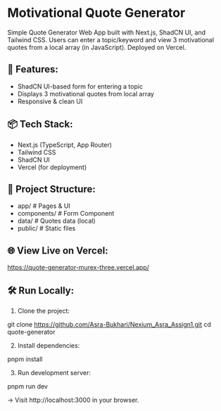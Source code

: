 # Motivational Quote Generator

Simple Quote Generator Web App built with Next.js, ShadCN UI, and Tailwind CSS.
Users can enter a topic/keyword and view 3 motivational quotes from a local array (in JavaScript). Deployed on Vercel.


## 🚀 Features:
- ShadCN UI-based form for entering a topic
- Displays 3 motivational quotes from local array
- Responsive & clean UI

## 📦 Tech Stack:
- Next.js (TypeScript, App Router)
- Tailwind CSS
- ShadCN UI
- Vercel (for deployment)

## 📂 Project Structure:

- app/ # Pages & UI
- components/ # Form Component
- data/ # Quotes data (local)
- public/ # Static files 


## 🌐 View Live on Vercel:

https://quote-generator-murex-three.vercel.app/

## 🛠️ Run Locally:

1. Clone the project:

git clone https://github.com/Asra-Bukhari/Nexium_Asra_Assign1.git
cd quote-generator

2. Install dependencies:

pnpm install

3. Run development server:

pnpm run dev

-> Visit http://localhost:3000 in your browser.
